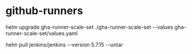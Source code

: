 # github-runners

helm upgrade gha-runner-scale-set ./gha-runner-scale-set --values gha-runner-scale-set/values.yaml

helm pull jenkins/jenkins --version 5.7.15 --untar